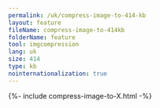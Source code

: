 ```yaml
---
permalink: /uk/compress-image-to-414-kb
layout: feature
fileName: compress-image-to-414kb
folderName: feature
tool: imgcompression
lang: uk
size: 414
type: kb
nointernationalization: true
---
```

{%- include compress-image-to-X.html -%}
      
